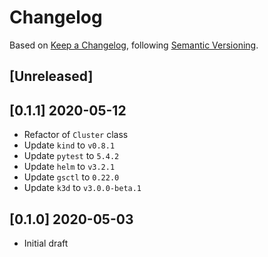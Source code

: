 # Changelog

Based on [Keep a Changelog](https://keepachangelog.com/en/1.0.0/), following [Semantic Versioning](https://semver.org/spec/v2.0.0.html).


## [Unreleased]

## [0.1.1] 2020-05-12
- Refactor of `Cluster` class
- Update `kind` to `v0.8.1`
- Update `pytest` to `5.4.2`
- Update `helm` to `v3.2.1`
- Update `gsctl` to `0.22.0`
- Update `k3d` to `v3.0.0-beta.1`

## [0.1.0] 2020-05-03
- Initial draft
